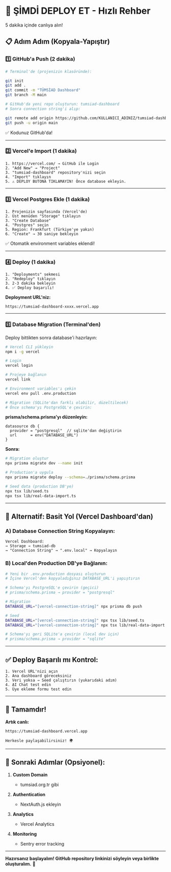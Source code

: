 # 🚀 ŞİMDİ DEPLOY ET - Hızlı Rehber

5 dakika içinde canlıya alın!

## 📋 Adım Adım (Kopyala-Yapıştır)

### 1️⃣ GitHub'a Push (2 dakika)

```bash
# Terminal'de (projenizin klasöründe):

git init
git add .
git commit -m "TÜMSİAD Dashboard"
git branch -M main

# GitHub'da yeni repo oluşturun: tumsiad-dashboard
# Sonra connection string'i alıp:

git remote add origin https://github.com/KULLANICI_ADINIZ/tumsiad-dashboard.git
git push -u origin main
```

✅ Kodunuz GitHub'da!

---

### 2️⃣ Vercel'e Import (1 dakika)

```
1. https://vercel.com/ → GitHub ile Login
2. "Add New" → "Project"
3. "tumsiad-dashboard" repository'nizi seçin
4. "Import" tıklayın
5. ⚠️ DEPLOY BUTONA TIKLAMAYIN! Önce database ekleyin.
```

---

### 3️⃣ Vercel Postgres Ekle (1 dakika)

```
1. Projenizin sayfasında (Vercel'de)
2. Üst menüden "Storage" tıklayın
3. "Create Database" 
4. "Postgres" seçin
5. Region: Frankfurt (Türkiye'ye yakın)
6. "Create" → 30 saniye bekleyin
```

✅ Otomatik environment variables eklendi!

---

### 4️⃣ Deploy (1 dakika)

```
1. "Deployments" sekmesi
2. "Redeploy" tıklayın
3. 2-3 dakika bekleyin
4. ✅ Deploy başarılı!
```

**Deployment URL'niz:**
```
https://tumsiad-dashboard-xxxx.vercel.app
```

---

### 5️⃣ Database Migration (Terminal'den)

Deploy bittikten sonra database'i hazırlayın:

```bash
# Vercel CLI yükleyin
npm i -g vercel

# Login
vercel login

# Projeye bağlanın
vercel link

# Environment variables'ı çekin
vercel env pull .env.production

# Migration (SQLite'dan farklı olabilir, düzeltilecek)
# Önce schema'yı PostgreSQL'e çevirin:
```

**prisma/schema.prisma'yı düzenleyin:**
```prisma
datasource db {
  provider = "postgresql"  // sqlite'dan değiştirin
  url      = env("DATABASE_URL")
}
```

**Sonra:**
```bash
# Migration oluştur
npx prisma migrate dev --name init

# Production'a uygula
npx prisma migrate deploy --schema=./prisma/schema.prisma

# Seed data (production DB'ye)
npx tsx lib/seed.ts
npx tsx lib/real-data-import.ts
```

---

## 🎯 Alternatif: Basit Yol (Vercel Dashboard'dan)

### A) Database Connection String Kopyalayın:

```
Vercel Dashboard:
→ Storage → tumsiad-db
→ "Connection String" → ".env.local" → Kopyalayın
```

### B) Local'den Production DB'ye Bağlanın:

```bash
# Yeni bir .env.production dosyası oluşturun
# İçine Vercel'den kopyaladığınız DATABASE_URL'i yapıştırın

# Schema'yı PostgreSQL'e çevirin (geçici)
# prisma/schema.prisma → provider = "postgresql"

# Migration
DATABASE_URL="[vercel-connection-string]" npx prisma db push

# Seed
DATABASE_URL="[vercel-connection-string]" npx tsx lib/seed.ts
DATABASE_URL="[vercel-connection-string]" npx tsx lib/real-data-import.ts

# Schema'yı geri SQLite'a çevirin (local dev için)
# prisma/schema.prisma → provider = "sqlite"
```

---

## ✅ Deploy Başarılı mı Kontrol:

```
1. Vercel URL'nizi açın
2. Ana dashboard göreceksiniz
3. Veri yoksa → Seed çalıştırın (yukarıdaki adım)
4. AI Chat test edin
5. Üye ekleme formu test edin
```

---

## 🎊 Tamamdır!

**Artık canlı:**
```
https://tumsiad-dashboard.vercel.app

Herkesle paylaşabilirsiniz! 🌍
```

---

## 📱 Sonraki Adımlar (Opsiyonel):

1. **Custom Domain**
   - tumsiad.org.tr gibi
   
2. **Authentication**
   - NextAuth.js ekleyin
   
3. **Analytics**
   - Vercel Analytics

4. **Monitoring**
   - Sentry error tracking

---

**Hazırsanız başlayalım! GitHub repository linkinizi söyleyin veya birlikte oluşturalım.** 🚀
